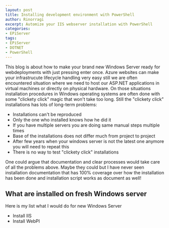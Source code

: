 ```yaml
---
layout: post
title: Installing development environment with PowerShell
author: Rinorragi
excerpt: Automize your IIS webserver installation with PowerShell 
categories: 
- EPiServer
tags: 
- EPiServer 
- DOTNET 
- PowerShell
---
```


This blog is about how to make your brand new Windows Server ready for webdeployments with just pressing enter once. Azure websites can make your infrastrucute lifecycle handling very easy still we are often encountered situation where we need to host our ASP.NET applications in virtual machines or directly on physical hardware. On those situations installation procedures in Windows operating systems are often done with some "clickety click" magic that won't take too long. Still the "clickety click" installations has lots of long-term problems: 

* Installations can't be reproduced 
* Only the one who installed knows how he did it
* If you have multiple servers you are doing same manual steps multiple times
* Base of the installations does not differ much from project to project 
* After few years when your windows server is not the latest one anymore you will need to repeat this
* There is no way to test "clickety click" installations 

One could argue that documentation and clear processes would take care of all the problems above. Maybe they could but I have never seen installation documentation that has 100% coverage over how the installation has been done and installation script works as document as well! 

## What are installed on fresh Windows server
Here is my list what I would do for new Windows Server 

* Install IIS
* Install WebPI 
* Install newest ASP.NET 
* Install webdeploy
* Install various modules for IIS from windows feature list or from webPI 
* Install tools for administration (7zip, text editor etc) 
* Create IIS site and application pool and change some defaults for better


## How stuff is installed 
If you are familiar with Windows Server installation you might notice that there are multiple different types of installation involved in the process. 

#### Windows features (e.g. IIS)
#### Executables (newest .NET)
#### MSI files (WebPi)
#### WebPI modules (WebDeploy)

## How stuff is configured

#### WebDeploy
#### IIS website 

## Cool! I want to do that too!
Because we are such a nice guys we put all the scripts into GitHub for everyone to access. You can get them from our [GitHub repository](https://github.com/solita/powershell-webdevelopertools)